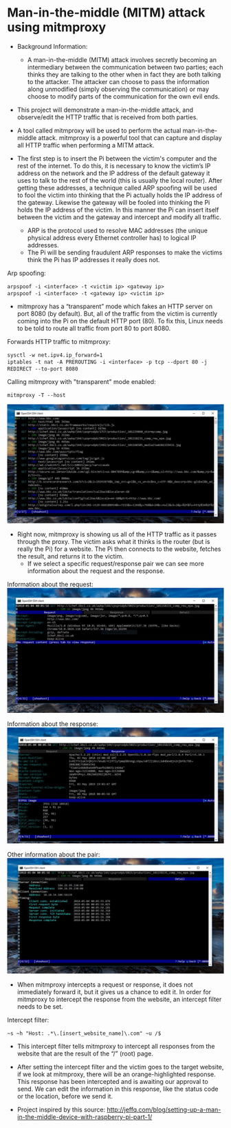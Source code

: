 # Man-in-the-middle (MITM) attack using mitmproxy

- Background Information:
  -  A man-in-the-middle (MITM) attack involves secretly becoming an intermediary between the communication between two parties; each thinks they are talking to the other when in fact they are both talking to the attacker. The attacker can choose to pass the information along unmodified (simply observing the communication) or may choose to modify parts of the communication for the own evil ends. 

- This project will demonstrate a man-in-the-middle attack, and observe/edit the HTTP traffic that is received from both parties.

-  A tool called mitmproxy will be used to perform the actual man-in-the-middle attack. mitmproxy is a powerful tool that can capture and display all HTTP traffic when performing a MITM attack. 
 
- The first step is to insert the Pi between the victim's computer and the rest of the internet. To do this, it is necessary to know the victim’s IP address on the network and the IP address of the default gateway it uses to talk to the rest of the world (this is usually the local router). After getting these addresses, a technique called ARP spoofing will be used to fool the victim into thinking that the Pi actually holds the IP address of the gateway. Likewise the gateway will be fooled into thinking the Pi holds the IP address of the victim. In this manner the Pi can insert itself between the victim and the gateway and intercept and modify all traffic.
   - ARP is the protocol used to resolve MAC addresses (the unique physical address every Ethernet controller has) to logical IP addresses.
   - The Pi will be sending fraudulent ARP responses to make the victims think the Pi has IP addresses it really does not. 

Arp spoofing:
```
arpspoof -i <interface> -t <victim ip> <gateway ip>
arpspoof -i <interface> -t <gateway ip> <victim ip>
```
   
- mitmproxy has a “transparent” mode which fakes an HTTP server on port 8080 (by default). But, all of the traffic from the victim is currently coming into the Pi on the default HTTP port (80). To fix this, Linux needs to be told to route all traffic from port 80 to port 8080.

Forwards HTTP traffic to mitmproxy:
```
sysctl -w net.ipv4.ip_forward=1
iptables -t nat -A PREROUTING -i <interface> -p tcp --dport 80 -j REDIRECT --to-port 8080  
```

Calling mitmproxy with "transparent" mode enabled:
```
mitmproxy -T --host
```
![mitmproxy](mitmproxy.JPG)

- Right now, mitmproxy is showing us all of the HTTP traffic as it passes through the proxy. The victim asks what it thinks is the router (but is really the Pi) for a website. The Pi then connects to the website, fetches the result, and returns it to the victim.
    - If we select a specific request/response pair we can see more information about the request and the response.

Information about the request:
![mitmproxy](mitmproxy_request.JPG)

Information about the response:
![mitmproxy](mitmproxy_response.JPG)

Other information about the pair:
![mitmproxy](mitmproxy_detail.JPG)

- When mitmproxy intercepts a request or response, it does not immediately forward it, but it gives us a chance to edit it. In order for mitmproxy to intercept the response from the website, an intercept filter needs to be set.

Intercept filter:
```
~s ~h "Host: .*\.[insert_website_name]\.com" ~u /$
```
- This intercept filter tells mitmproxy to intercept all responses from the website that are the result of the “/” (root) page.

-  After setting the intercept filter and the victim goes to the target website, if we look at mitmproxy, there will be an orange-highlighted response. This response has been intercepted and is awaiting our approval to send. We can edit the information in this response, like the status code or the location, before we send it.

- Project inspired by this source:
    http://jeffq.com/blog/setting-up-a-man-in-the-middle-device-with-raspberry-pi-part-1/

